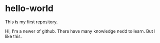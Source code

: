# hello-world
This is my first repository.

Hi, I'm a newer of github. There have many knowledge nedd to learn. But I like this.
